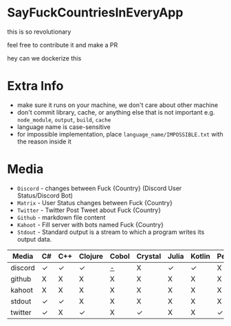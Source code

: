 # SayFuckCountriesInEveryApp

this is so revolutionary

feel free to contribute it and make a PR

hey can we dockerize this

# Extra Info

- make sure it runs on your machine, we don't care about other machine
- don't commit library, cache, or anything else that is not important e.g. `node_module`, `output`, `build`, `cache`
- language name is case-sensitive
- for impossible implementation, place `language_name/IMPOSSIBLE.txt` with the reason inside it

# Media

- `Discord` - changes between Fuck {Country} (Discord User Status/Discord Bot)
- `Matrix` - User Status changes between Fuck {Country}
- `Twitter` - Twitter Post Tweet about Fuck {Country}
- `Github` - markdown file content
- `Kahoot` - Fill server with bots named Fuck {Country}
- `Stdout` - Standard output is a stream to which a program writes its output data.

<GENERATED>

| Media   | C# | C++ | Clojure | Cobol                               | Crystal | Julia | Kotlin | Perl | Powershell                              | Ruby | c | clojure | cobol | crystal | dart | go | java | javascript | lua | nim | python | rust | swift |
|---------|---|---|---|-------------------------------------|---|---|---|---|-----------------------------------------|---|---|---|---|---|---|---|---|---|---|---|---|---|---|
| discord | ✓ | ✓ | ✓ | [ - ](discord/Cobol/IMPOSSIBLE.txt) | X | ✓ | ✓ | X | ✓                                       | ✓ | ✓ | X | X | ✓ | ✓ | ✓ | ✓ | ✓ | ✓ | ✓ | ✓ | ✓ | ✓ |
| github  | X | X | X | X                                   | X | X | X | X | ✓                                       | X | X | X | X | X | X | X | X | X | X | X | ✓ | X | X |
| kahoot  | X | X | X | X                                   | X | X | X | X | [ - ](kahoot/Powershell/IMPOSSIBLE.txt) | X | X | X | X | X | X | X | X | X | X | X | ✓ | X | X |
| stdout  | ✓ | ✓ | X | X                                   | X | X | X | X | ✓                                       | ✓ | X | ✓ | ✓ | X | X | X | ✓ | ✓ | X | ✓ | ✓ | ✓ | X |
| twitter | ✓ | X | ✓ | X                                   | ✓ | X | X | ✓ | ✓                                       | ✓ | X | X | X | X | X | X | X | ✓ | ✓ | X | ✓ | X | X |

</GENERATED>